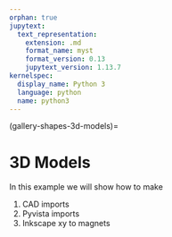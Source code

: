 ```yaml
---
orphan: true
jupytext:
  text_representation:
    extension: .md
    format_name: myst
    format_version: 0.13
    jupytext_version: 1.13.7
kernelspec:
  display_name: Python 3
  language: python
  name: python3
---
```


(gallery-shapes-3d-models)=

# 3D Models

In this example we will show how to make 

1. CAD imports
2. Pyvista imports
3. Inkscape xy to magnets

